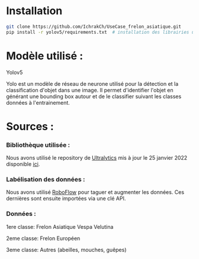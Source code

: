 
# Installation

```bash
git clone https://github.com/IchrakCh/UseCase_frelon_asiatique.git
pip install -r yolov5/requirements.txt  # installation des librairies utilisées
```

# Modèle utilisé : 

Yolov5 

Yolo est un modèle de réseau de neurone utilisé pour la détection et la classification d'objet dans une image. Il permet d'identifier l'objet en générant une bounding box autour et de le classifier suivant les classes données à l'entrainement.

# Sources :

### Bibliothèque utilisée : 

Nous avons utilisé le repository de <a href="https://ultralytics.com">Ultralytics</a> mis à jour le 25 janvier 2022 disponible <a href="https://github.com/ultralytics/yolov5">ici</a>.

### Labélisation des données :

Nous avons utilisé <a href="https://roboflow.com/">RoboFlow</a> pour taguer et augmenter les données. Ces dernières sont ensuite importées via une clé API.

### Données : 

1ere classe: Frelon Asiatique Vespa Velutina

2eme classe: Frelon Européen

3eme classe: Autres (abeilles, mouches, guêpes)
